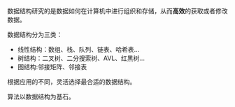 数据结构研究的是数据如何在计算机中进行组织和存储，从而**高效**的获取或者修改数据。

数据结构分为三类：

* 线性结构：数组、栈、队列、链表、哈希表...
* 树结构：二叉树、二分搜索树、AVL、红黑树...
* 图结构:邻接矩阵、邻接表

根据应用的不同，灵活选择最合适的数据结构。

算法以数据结构为基石。

